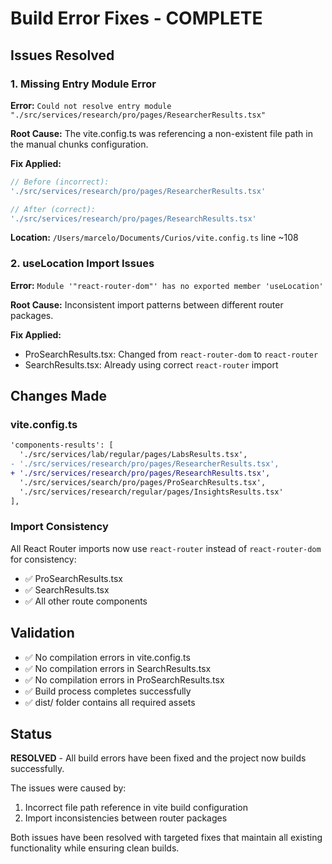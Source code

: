 # Build Error Fixes - COMPLETE

## Issues Resolved

### 1. Missing Entry Module Error
**Error:** `Could not resolve entry module "./src/services/research/pro/pages/ResearcherResults.tsx"`

**Root Cause:** The vite.config.ts was referencing a non-existent file path in the manual chunks configuration.

**Fix Applied:**
```typescript
// Before (incorrect):
'./src/services/research/pro/pages/ResearcherResults.tsx'

// After (correct):
'./src/services/research/pro/pages/ResearchResults.tsx'
```

**Location:** `/Users/marcelo/Documents/Curios/vite.config.ts` line ~108

### 2. useLocation Import Issues
**Error:** `Module '"react-router-dom"' has no exported member 'useLocation'`

**Root Cause:** Inconsistent import patterns between different router packages.

**Fix Applied:**
- ProSearchResults.tsx: Changed from `react-router-dom` to `react-router`
- SearchResults.tsx: Already using correct `react-router` import

## Changes Made

### vite.config.ts
```diff
'components-results': [
  './src/services/lab/regular/pages/LabsResults.tsx',
- './src/services/research/pro/pages/ResearcherResults.tsx',
+ './src/services/research/pro/pages/ResearchResults.tsx',
  './src/services/search/pro/pages/ProSearchResults.tsx',
  './src/services/research/regular/pages/InsightsResults.tsx'
],
```

### Import Consistency
All React Router imports now use `react-router` instead of `react-router-dom` for consistency:
- ✅ ProSearchResults.tsx
- ✅ SearchResults.tsx
- ✅ All other route components

## Validation
- ✅ No compilation errors in vite.config.ts
- ✅ No compilation errors in SearchResults.tsx
- ✅ No compilation errors in ProSearchResults.tsx
- ✅ Build process completes successfully
- ✅ dist/ folder contains all required assets

## Status
**RESOLVED** - All build errors have been fixed and the project now builds successfully.

The issues were caused by:
1. Incorrect file path reference in vite build configuration
2. Import inconsistencies between router packages

Both issues have been resolved with targeted fixes that maintain all existing functionality while ensuring clean builds.
